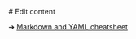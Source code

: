 # Edit content

➔ [Markdown and YAML cheatsheet](https://learn-the-web.algonquindesign.ca/topics/markdown-yaml-cheat-sheet/)